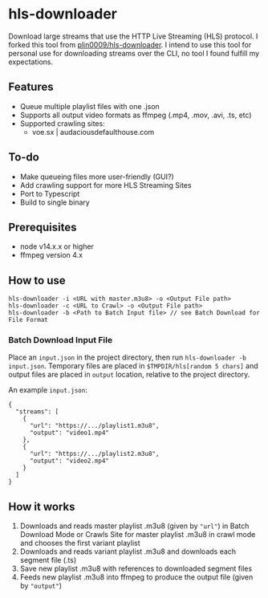 # hls-downloader
Download large streams that use the HTTP Live Streaming (HLS) protocol.
I forked this tool from [plin0009/hls-downloader](https://github.com/plin0009/hls-downloader). I intend to use this tool for personal use for downloading streams over the CLI, no tool I found fulfill my expectations.

## Features
* Queue multiple playlist files with one .json
* Supports all output video formats as ffmpeg (.mp4, .mov, .avi, .ts, etc)
* Supported crawling sites:
  * voe.sx | audaciousdefaulthouse.com

## To-do
* Make queueing files more user-friendly (GUI?)
* Add crawling support for more HLS Streaming Sites
* Port to Typescript
* Build to single binary

## Prerequisites
* node v14.x.x or higher
* ffmpeg version 4.x

## How to use

```
hls-downloader -i <URL with master.m3u8> -o <Output File path>
hls-downloader -c <URL to Crawl> -o <Output File path>
hls-downloader -b <Path to Batch Input file> // see Batch Download for File Format 
```



### Batch Download Input File

Place an `input.json` in the project directory, then run `hls-downloader -b input.json`.
Temporary files are placed in `$TMPDIR/hls[random 5 chars]` and output files are placed in `output` location, relative to the project directory.

An example `input.json`:

```
{
  "streams": [
    {
      "url": "https://.../playlist1.m3u8",
      "output": "video1.mp4"
    },
    {
      "url": "https://.../playlist2.m3u8",
      "output": "video2.mp4"
    }
  ]
}
```

## How it works

1. Downloads and reads master playlist .m3u8 (given by `"url"`) in Batch Download Mode or Crawls Site for  master playlist .m3u8 in crawl mode and chooses the first variant playlist
2. Downloads and reads variant playlist .m3u8 and downloads each segment file (.ts)
3. Save new playlist .m3u8 with references to downloaded segment files
4. Feeds new playlist .m3u8 into ffmpeg to produce the output file (given by `"output"`)

